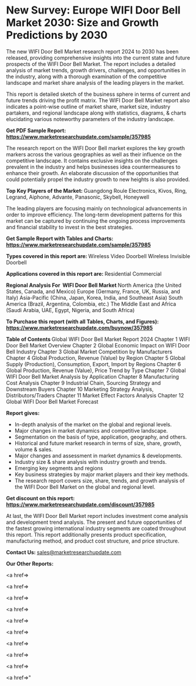 # New Survey: Europe WIFI Door Bell Market 2030: Size and Growth Predictions by 2030

The new WIFI Door Bell Market research report 2024 to 2030 has been released, providing comprehensive insights into the current state and future prospects of the WIFI Door Bell Market. The report includes a detailed analysis of market trends, growth drivers, challenges, and opportunities in the industry, along with a thorough examination of the competitive landscape and market share analysis of the leading players in the market.

This report is detailed sketch of the business sphere in terms of current and future trends driving the profit matrix. The WIFI Door Bell Market report also indicates a point-wise outline of market share, market size, industry partakers, and regional landscape along with statistics, diagrams, &amp; charts elucidating various noteworthy parameters of the industry landscape.

<strong><b>Get PDF Sample Report: <a href=https://www.marketresearchupdate.com/sample/357985>https://www.marketresearchupdate.com/sample/357985</a></b></strong>

The research report on the WIFI Door Bell market explores the key growth markers across the various geographies as well as their influence on the competitive landscape. It contains exclusive insights on the challenges prevalent in the industry and helps businesses idea countermeasures to enhance their growth. An elaborate discussion of the opportunities that could potentially propel the industry growth to new heights is also provided.

<strong><b>Top Key Players of the Market:
</b></strong>Guangdong Roule Electronics, Kivos, Ring, Legrand, Aiphone, Advante, Panasonic, Skybell, Honeywell<strong><b>
</b></strong>

The leading players are focusing mainly on technological advancements in order to improve efficiency. The long-term development patterns for this market can be captured by continuing the ongoing process improvements and financial stability to invest in the best strategies.

<strong><b>Get Sample Report with Tables and Charts: <a href=https://www.marketresearchupdate.com/sample/357985>https://www.marketresearchupdate.com/sample/357985</a></b></strong>

<strong><b>Types covered in this report are:
</b></strong>Wireless Video Doorbell
Wireless Invisible Doorbell<strong><b>
</b></strong>

<strong><b>Applications covered in this report are:
</b></strong>Residential
Commercial<strong><b>
</b></strong>

<strong><b>Regional Analysis For  WIFI Door Bell Market</b></strong><strong><b>
</b></strong>North America (the United States, Canada, and Mexico)
Europe (Germany, France, UK, Russia, and Italy)
Asia-Pacific (China, Japan, Korea, India, and Southeast Asia)
South America (Brazil, Argentina, Colombia, etc.)
The Middle East and Africa (Saudi Arabia, UAE, Egypt, Nigeria, and South Africa)

<strong><b>To Purchase this report (with all Tables, Charts, and Figures): <a href=https://www.marketresearchupdate.com/buynow/357985>https://www.marketresearchupdate.com/buynow/357985</a></b></strong>

<strong><b>Table of Contents</b></strong><strong><b>
</b></strong>Global WIFI Door Bell Market Report 2024
Chapter 1 WIFI Door Bell Market Overview
Chapter 2 Global Economic Impact on WIFI Door Bell Industry
Chapter 3 Global Market Competition by Manufacturers
Chapter 4 Global Production, Revenue (Value) by Region
Chapter 5 Global Supply (Production), Consumption, Export, Import by Regions
Chapter 6 Global Production, Revenue (Value), Price Trend by Type
Chapter 7 Global WIFI Door Bell Market Analysis by Application
Chapter 8 Manufacturing Cost Analysis
Chapter 9 Industrial Chain, Sourcing Strategy and Downstream Buyers
Chapter 10 Marketing Strategy Analysis, Distributors/Traders
Chapter 11 Market Effect Factors Analysis
Chapter 12 Global WIFI Door Bell Market Forecast

<strong><b>Report gives:</b></strong>

- In-depth analysis of the market on the global and regional levels.
- Major changes in market dynamics and competitive landscape.
- Segmentation on the basis of type, application, geography, and others.
- Historical and future market research in terms of size, share, growth, volume &amp; sales.
- Major changes and assessment in market dynamics &amp; developments.
- Industry size &amp; share analysis with industry growth and trends.
- Emerging key segments and regions
- Key business strategies by major market players and their key methods.
- The research report covers size, share, trends, and growth analysis of the WIFI Door Bell Market on the global and regional level.

<strong><b>Get discount on this report: <a href=https://www.marketresearchupdate.com/discount/357985>https://www.marketresearchupdate.com/discount/357985</a></b></strong>

At last, the WIFI Door Bell Market report includes investment come analysis and development trend analysis. The present and future opportunities of the fastest growing international industry segments are coated throughout this report. This report additionally presents product specification, manufacturing method, and product cost structure, and price structure.

<strong><b>Contact Us:
</b></strong>sales@marketresearchupdate.com

<strong>Our Other Reports:</strong>

<a href=></a>

<a href=></a>

<a href=></a>

<a href=></a>

<a href=></a>

<a href=></a>

<a href=></a>

<a href=></a>

<a href=></a>

<a href=></a>"
